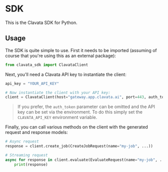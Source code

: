 # SDK

This is the Clavata SDK for Python.

## Usage

The SDK is quite simple to use. First it needs to be imported (assuming of course that you're using this as an external package):

```python
from clavata_sdk import ClavataClient
```

Next, you'll need a Clavata API key to instantiate the client:

```python
api_key = "YOUR_API_KEY"

# Now instantiate the client with your API key:
client = ClavataClient(host="gateway.app.clavata.ai", port=443, auth_token=api_key)
```

> If you prefer, the `auth_token` parameter can be omitted and the API key can be set via the environment. To do this simply set the `CLAVATA_API_KEY` environment variable.

Finally, you can call various methods on the client with the generated request and response models:

```python
# Async request
response = client.create_job(CreateJobRequest(name="my-job", ...))

# Streaming request
async for response in client.evaluate(EvaluateRequest(name="my-job", ...)):
    print(response)
```
